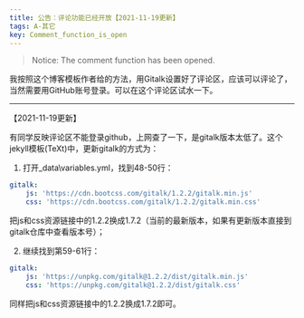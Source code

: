 ```yaml
---
title: 公告：评论功能已经开放【2021-11-19更新】
tags: A-其它
key: Comment_function_is_open
---
```


> Notice: The comment function has been opened.

<!--more-->

我按照这个博客模板作者给的方法，用Gitalk设置好了评论区，应该可以评论了，当然需要用GitHub账号登录。可以在这个评论区试水一下。

---

【2021-11-19更新】

有同学反映评论区不能登录github，上网查了一下，是gitalk版本太低了。这个jekyll模板(TeXt)中，更新gitalk的方式为：

1. 打开_data\variables.yml，找到48-50行：

```yml
gitalk:
    js: 'https://cdn.bootcss.com/gitalk/1.2.2/gitalk.min.js'
    css: 'https://cdn.bootcss.com/gitalk/1.2.2/gitalk.min.css'
```

把js和css资源链接中的1.2.2换成1.7.2（当前的最新版本，如果有更新版本直接到gitalk仓库中查看版本号）；

2. 继续找到第59-61行：

```yml
gitalk:
    js: 'https://unpkg.com/gitalk@1.2.2/dist/gitalk.min.js'
    css: 'https://unpkg.com/gitalk@1.2.2/dist/gitalk.css'
```

同样把js和css资源链接中的1.2.2换成1.7.2即可。